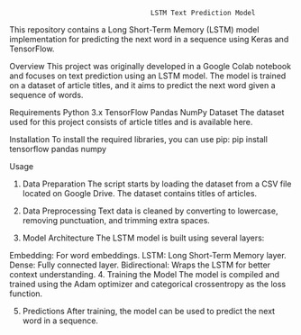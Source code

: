                                        LSTM Text Prediction Model
This repository contains a Long Short-Term Memory (LSTM) model implementation for predicting the next word in a sequence using Keras and TensorFlow.

Overview
This project was originally developed in a Google Colab notebook and focuses on text prediction using an LSTM model. The model is trained on a dataset of article titles, and it aims to predict the next word given a sequence of words.

Requirements
Python 3.x
TensorFlow
Pandas
NumPy
Dataset
The dataset used for this project consists of article titles and is available here.

Installation
To install the required libraries, you can use pip:
pip install tensorflow pandas numpy

Usage
1. Data Preparation
The script starts by loading the dataset from a CSV file located on Google Drive. The dataset contains titles of articles.

2. Data Preprocessing
Text data is cleaned by converting to lowercase, removing punctuation, and trimming extra spaces.

3. Model Architecture
The LSTM model is built using several layers:

Embedding: For word embeddings.
LSTM: Long Short-Term Memory layer.
Dense: Fully connected layer.
Bidirectional: Wraps the LSTM for better context understanding.
4. Training the Model
The model is compiled and trained using the Adam optimizer and categorical crossentropy as the loss function.

5. Predictions
After training, the model can be used to predict the next word in a sequence.
